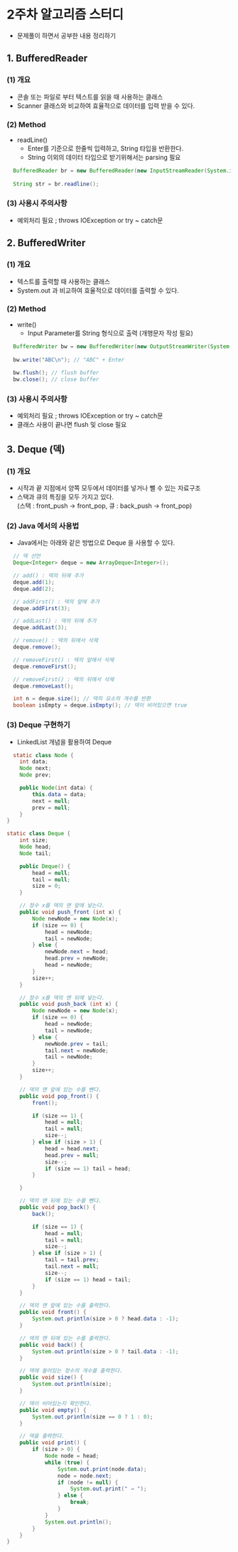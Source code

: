 # 2주차 알고리즘 스터디
- 문제풀이 하면서 공부한 내용 정리하기

## 1. BufferedReader 
### (1) 개요
- 콘솔 또는 파일로 부터 텍스트를 읽을 때 사용하는 클래스
- Scanner 클래스와 비교하여 효율적으로 데이터를 입력 받을 수 있다. 

### (2) Method
- readLine()   
  - Enter를 기준으로 한줄씩 입력하고, String 타입을 반환한다.
  - String 이외의 데이터 타입으로 받기위해서는 parsing 필요
  
```java
  BufferedReader br = new BufferedReader(new InputStreamReader(System.in));
  
  String str = br.readline(); 
```

### (3) 사용시 주의사항
- 예외처리 필요 ; throws IOException or try ~ catch문

## 2. BufferedWriter
### (1) 개요
- 텍스트를 출력할 때 사용하는 클래스
- System.out 과 비교하여 효율적으로 데이터를 출력할 수 있다.

### (2) Method
- write()
  - Input Parameter를 String 형식으로 출력 (개행문자 작성 필요)
  
```java
  BufferedWriter bw = new BufferedWriter(new OutputStreamWriter(System.out));
  
  bw.write("ABC\n"); // "ABC" + Enter
  
  bw.flush(); // flush buffer
  bw.close(); // close buffer
```

### (3) 사용시 주의사항
- 예외처리 필요 ; throws IOException or try ~ catch문
- 클래스 사용이 끝나면 flush 및 close 필요

## 3. Deque (덱)
### (1) 개요
- 시작과 끝 지점에서 양쪽 모두에서 데이터를 넣거나 뺄 수 있는 자료구조
- 스택과 큐의 특징을 모두 가지고 있다.  
  (스택 : front_push → front_pop, 큐 : back_push -> front_pop)

### (2) Java 에서의 사용법
- Java에서는 아래와 같은 방법으로 Deque 을 사용할 수 있다.

```java
  // 덱 선언
  Deque<Integer> deque = new ArrayDeque<Integer>();
```

```java
  // add() : 덱의 뒤에 추가
  deque.add(1); 
  deque.add(2);

  // addFirst() : 덱의 앞에 추가
  deque.addFirst(3);

  // addLast() : 덱의 뒤에 추가
  deque.addLast(3);
```

```java
  // remove() : 덱의 뒤에서 삭제
  deque.remove();

  // removeFirst() : 덱의 앞에서 삭제
  deque.removeFirst(); 

  // removeFirst() : 덱의 뒤에서 삭제
  deque.removeLast();
```

```java
  int n = deque.size(); // 덱의 요소의 개수를 반환
  boolean isEmpty = deque.isEmpty(); // 덱이 비어있으면 true
```

### (3) Deque 구현하기
- LinkedList 개념을 활용하여 Deque 
```java
  static class Node {	
	int data;
	Node next;
	Node prev;

	public Node(int data) {
		this.data = data;
		next = null;
		prev = null;
	}
}

static class Deque {
	int size;
	Node head;
	Node tail;

	public Deque() {
		head = null;
		tail = null;
		size = 0;
	}

	// 정수 x를 덱의 맨 앞에 넣는다.
	public void push_front (int x) {
		Node newNode = new Node(x);
		if (size == 0) {
			head = newNode;
			tail = newNode;
		} else {
			newNode.next = head;
			head.prev = newNode;
			head = newNode;
		}
		size++;
	}

	// 정수 x를 덱의 맨 뒤에 넣는다.
	public void push_back (int x) {
		Node newNode = new Node(x);
		if (size == 0) {
			head = newNode;
			tail = newNode;
		} else {
			newNode.prev = tail;
			tail.next = newNode;
			tail = newNode;
		}
		size++;
	}

	// 덱의 맨 앞에 있는 수를 뺀다.
	public void pop_front() {
		front();

		if (size == 1) {
			head = null;
			tail = null;
			size--;
		} else if (size > 1) {
			head = head.next;
			head.prev = null;
			size--;
			if (size == 1) tail = head;
		}

	}

	// 덱의 맨 뒤에 있는 수를 뺀다.
	public void pop_back() {
		back();

		if (size == 1) {
			head = null;
			tail = null;
			size--;
		} else if (size > 1) {
			tail = tail.prev;
			tail.next = null;
			size--;
			if (size == 1) head = tail;
		}
	}

	// 덱의 맨 앞에 있는 수를 출력한다.
	public void front() {
		System.out.println(size > 0 ? head.data : -1);
	}

	// 덱의 맨 뒤에 있는 수를 출력한다.
	public void back() {
		System.out.println(size > 0 ? tail.data : -1);
	}

	// 덱에 들어있는 정수의 개수를 출력한다.
	public void size() {
		System.out.println(size);
	}

	// 덱이 비어있는지 확인한다.
	public void empty() {
		System.out.println(size == 0 ? 1 : 0);
	}

	// 덱을 출력한다.
	public void print() {
		if (size > 0) {
			Node node = head;
			while (true) {
				System.out.print(node.data);
				node = node.next;
				if (node != null) {
					System.out.print(" → ");
				} else {
					break;
				}
			}
			System.out.println();
		}
	}
}
```
